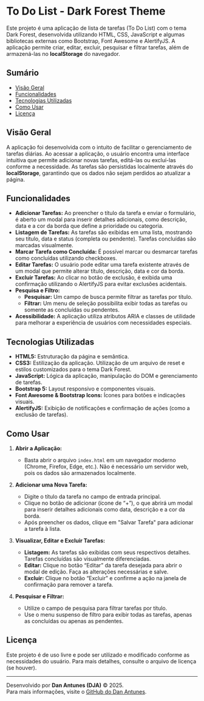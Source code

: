 # To Do List - Dark Forest Theme

Este projeto é uma aplicação de lista de tarefas (To Do List) com o tema Dark Forest, desenvolvida utilizando HTML, CSS, JavaScript e algumas bibliotecas externas como Bootstrap, Font Awesome e AlertifyJS. A aplicação permite criar, editar, excluir, pesquisar e filtrar tarefas, além de armazená-las no **localStorage** do navegador.

## Sumário

- [Visão Geral](#visão-geral)
- [Funcionalidades](#funcionalidades)
- [Tecnologias Utilizadas](#tecnologias-utilizadas)
- [Como Usar](#como-usar)
- [Licença](#licença)

## Visão Geral

A aplicação foi desenvolvida com o intuito de facilitar o gerenciamento de tarefas diárias. Ao acessar a aplicação, o usuário encontra uma interface intuitiva que permite adicionar novas tarefas, editá-las ou excluí-las conforme a necessidade. As tarefas são persistidas localmente através do **localStorage**, garantindo que os dados não sejam perdidos ao atualizar a página.

## Funcionalidades

- **Adicionar Tarefas:** Ao preencher o título da tarefa e enviar o formulário, é aberto um modal para inserir detalhes adicionais, como descrição, data e a cor da borda que define a prioridade ou categoria.
- **Listagem de Tarefas:** As tarefas são exibidas em uma lista, mostrando seu título, data e status (completa ou pendente). Tarefas concluídas são marcadas visualmente.
- **Marcar Tarefa como Concluída:** É possível marcar ou desmarcar tarefas como concluídas utilizando checkboxes.
- **Editar Tarefas:** O usuário pode editar uma tarefa existente através de um modal que permite alterar título, descrição, data e cor da borda.
- **Excluir Tarefas:** Ao clicar no botão de exclusão, é exibida uma confirmação utilizando o AlertifyJS para evitar exclusões acidentais.
- **Pesquisa e Filtro:** 
  - **Pesquisar:** Um campo de busca permite filtrar as tarefas por título.
  - **Filtrar:** Um menu de seleção possibilita exibir todas as tarefas ou somente as concluídas ou pendentes.
- **Acessibilidade:** A aplicação utiliza atributos ARIA e classes de utilidade para melhorar a experiência de usuários com necessidades especiais.

## Tecnologias Utilizadas

- **HTML5:** Estruturação da página e semântica.
- **CSS3:** Estilização da aplicação. Utilização de um arquivo de reset e estilos customizados para o tema Dark Forest.
- **JavaScript:** Lógica da aplicação, manipulação do DOM e gerenciamento de tarefas.
- **Bootstrap 5:** Layout responsivo e componentes visuais.
- **Font Awesome & Bootstrap Icons:** Ícones para botões e indicações visuais.
- **AlertifyJS:** Exibição de notificações e confirmação de ações (como a exclusão de tarefas).

## Como Usar

1. **Abrir a Aplicação:**
   - Basta abrir o arquivo `index.html` em um navegador moderno (Chrome, Firefox, Edge, etc.). Não é necessário um servidor web, pois os dados são armazenados localmente.

2. **Adicionar uma Nova Tarefa:**
   - Digite o título da tarefa no campo de entrada principal.
   - Clique no botão de adicionar (ícone de “+”), o que abrirá um modal para inserir detalhes adicionais como data, descrição e a cor da borda.
   - Após preencher os dados, clique em "Salvar Tarefa" para adicionar a tarefa à lista.

3. **Visualizar, Editar e Excluir Tarefas:**
   - **Listagem:** As tarefas são exibidas com seus respectivos detalhes. Tarefas concluídas são visualmente diferenciadas.
   - **Editar:** Clique no botão “Editar” da tarefa desejada para abrir o modal de edição. Faça as alterações necessárias e salve.
   - **Excluir:** Clique no botão “Excluir” e confirme a ação na janela de confirmação para remover a tarefa.

4. **Pesquisar e Filtrar:**
   - Utilize o campo de pesquisa para filtrar tarefas por título.
   - Use o menu suspenso de filtro para exibir todas as tarefas, apenas as concluídas ou apenas as pendentes.

## Licença

Este projeto é de uso livre e pode ser utilizado e modificado conforme as necessidades do usuário. Para mais detalhes, consulte o arquivo de licença (se houver).

---

Desenvolvido por **Dan Antunes (DJA)** © 2025.  
Para mais informações, visite o [GitHub do Dan Antunes](https://github.com/DanAntunes).